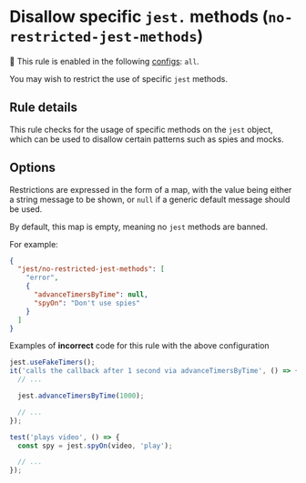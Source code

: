 # Disallow specific `jest.` methods (`no-restricted-jest-methods`)

💼 This rule is enabled in the following
[configs](https://github.com/jest-community/eslint-plugin-jest/blob/main/README.md#shareable-configurations):
`all`.

<!-- end rule header -->

You may wish to restrict the use of specific `jest` methods.

## Rule details

This rule checks for the usage of specific methods on the `jest` object, which
can be used to disallow certain patterns such as spies and mocks.

## Options

Restrictions are expressed in the form of a map, with the value being either a
string message to be shown, or `null` if a generic default message should be
used.

By default, this map is empty, meaning no `jest` methods are banned.

For example:

```json
{
  "jest/no-restricted-jest-methods": [
    "error",
    {
      "advanceTimersByTime": null,
      "spyOn": "Don't use spies"
    }
  ]
}
```

Examples of **incorrect** code for this rule with the above configuration

```js
jest.useFakeTimers();
it('calls the callback after 1 second via advanceTimersByTime', () => {
  // ...

  jest.advanceTimersByTime(1000);

  // ...
});

test('plays video', () => {
  const spy = jest.spyOn(video, 'play');

  // ...
});
```
